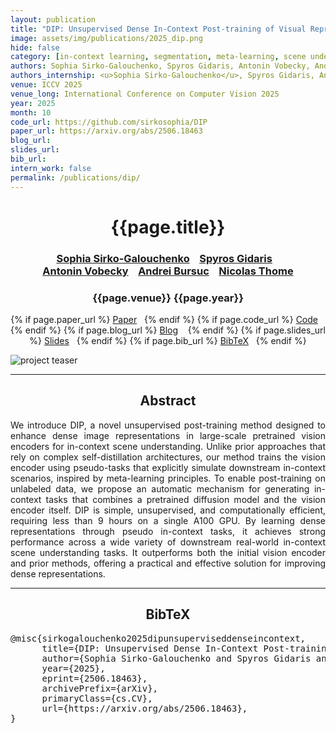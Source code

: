 ```yaml
---
layout: publication
title: "DIP: Unsupervised Dense In-Context Post-training of Visual Representations"
image: assets/img/publications/2025_dip.png
hide: false
category: [in-context learning, segmentation, meta-learning, scene understanding, self-supervision, post-training]
authors: Sophia Sirko-Galouchenko, Spyros Gidaris, Antonin Vobecky, Andrei Bursuc, Nicolas Thome
authors_internship: <u>Sophia Sirko-Galouchenko</u>, Spyros Gidaris, Antonin Vobecky, Andrei Bursuc, Nicolas Thome
venue: ICCV 2025
venue_long: International Conference on Computer Vision 2025
year: 2025
month: 10
code_url: https://github.com/sirkosophia/DIP
paper_url: https://arxiv.org/abs/2506.18463
blog_url:
slides_url:
bib_url:
intern_work: false
permalink: /publications/dip/
---
```


<h1 align="center"> {{page.title}} </h1>
<!-- Simple call of authors -->
<!-- <h3 align="center"> {{page.authors}} </h3> -->
<!-- Alternatively you can add links to author pages -->
<h3 align="center"> <a href="https://scholar.google.com/citations?user=3ac3PQMAAAAJ&hl=fr">Sophia Sirko-Galouchenko</a> &nbsp;&nbsp;  <a href="https://scholar.google.fr/citations?user=7atfg7EAAAAJ&hl=en">Spyros Gidaris</a> &nbsp;&nbsp; <br>  <a href="https://vobecant.github.io/">Antonin Vobecky</a>  &nbsp;&nbsp;   <a href="https://abursuc.github.io/">Andrei Bursuc</a>  &nbsp;&nbsp; <a href="https://scholar.google.com/citations?user=3ac3PQMAAAAJ&hl=fr">Nicolas Thome</a></h3>



<h3 align="center"> {{page.venue}} {{page.year}} </h3>

<div align="center">
  <p>
    {% if page.paper_url %}
    <a href="{{ page.paper_url }}"><i class="far fa-file-pdf"></i> Paper</a>&nbsp;&nbsp;
    {% endif %}
    {% if page.code_url %}
    <a href="{{ page.code_url }}"><i class="fab fa-github"></i> Code</a> &nbsp;&nbsp;
    {% endif %}
    {% if page.blog_url %}
    <a href="{{ page.blog_url }}"><i class="fab fa-blogger"></i> Blog</a> &nbsp;&nbsp;
    {% endif %}
    {% if page.slides_url %}
    <a href="{{ page.slides_url }}"><i class="far fa-file-pdf"></i> Slides</a>&nbsp;&nbsp;
    {% endif %}
    {% if page.bib_url %}
    <a href="{{ page.bib_url}}"><i class="far fa-file-alt"></i> BibTeX</a>&nbsp;&nbsp;
    {% endif %}
  </p>
</div>

<div class="publication-teaser">
    <img src="../../{{ page.image }}" alt="project teaser"/>
</div>


<hr>

<h2  align="center"> Abstract</h2>

<p align="justify">We introduce DIP, a novel unsupervised post-training method designed to enhance dense image representations in large-scale pretrained vision encoders for in-context scene understanding. Unlike prior approaches that rely on complex self-distillation architectures, our method trains the vision encoder using pseudo-tasks that explicitly simulate downstream in-context scenarios, inspired by meta-learning principles. To enable post-training on unlabeled data, we propose an automatic mechanism for generating in-context tasks that combines a pretrained diffusion model and the vision encoder itself. DIP is simple, unsupervised, and computationally efficient, requiring less than 9 hours on a single A100 GPU. By learning dense representations through pseudo in-context tasks, it achieves strong performance across a wide variety of downstream real-world in-context scene understanding tasks. It outperforms both the initial vision encoder and prior methods, offering a practical and effective solution for improving dense representations.  </p>


<hr>


<h2  align="center">BibTeX</h2>
<left>
  <pre class="bibtex-box">
@misc{sirkogalouchenko2025dipunsuperviseddenseincontext,
      title={DIP: Unsupervised Dense In-Context Post-training of Visual Representations}, 
      author={Sophia Sirko-Galouchenko and Spyros Gidaris and Antonin Vobecky and Andrei Bursuc and Nicolas Thome},
      year={2025},
      eprint={2506.18463},
      archivePrefix={arXiv},
      primaryClass={cs.CV},
      url={https://arxiv.org/abs/2506.18463}, 
}
</pre>
</left>

<br>
